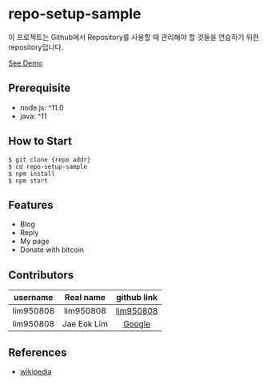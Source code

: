 # repo-setup-sample

이 프로젝트는 Github에서 Repository를 사용할 때 관리해야 할 것들을 연습하기 위한 repository입니다.

[See Demo](https://github.com/lim950808/repo-setup-sample)

## Prerequisite

- node.js: ^11.0
- java: ^11

## How to Start

```shell
$ git clone {repo addr}
$ cd repo-setup-sample
$ npm install
$ npm start
```

## Features

- Blog
- Reply
- My page
- Donate with bitcoin

## Contributors

|username|Real name|github link|
|:--:|:--:|:--:|
|lim950808|lim950808|[lim950808](https://github.com/lim950808/repo-setup-sample)|
|lim950808|Jae Eok Lim|[Google](https://www.google.com/)|

## References

- [wikipedia](https://www.wikipedia.org/)
